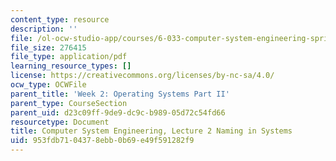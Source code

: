 ```yaml
---
content_type: resource
description: ''
file: /ol-ocw-studio-app/courses/6-033-computer-system-engineering-spring-2018/953fdb7104378ebb0b69e49f591282f9_MIT6_033S18lec2.pdf
file_size: 276415
file_type: application/pdf
learning_resource_types: []
license: https://creativecommons.org/licenses/by-nc-sa/4.0/
ocw_type: OCWFile
parent_title: 'Week 2: Operating Systems Part II'
parent_type: CourseSection
parent_uid: d23c09ff-9de9-dc9c-b989-05d72c54fd66
resourcetype: Document
title: Computer System Engineering, Lecture 2 Naming in Systems
uid: 953fdb71-0437-8ebb-0b69-e49f591282f9
---
```

